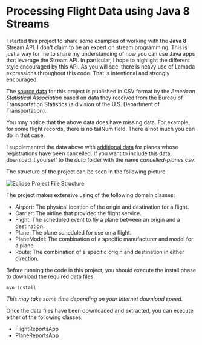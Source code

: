 Processing Flight Data using Java 8 Streams
===========================================

I started this project to share some examples of working with the **Java 8** 
Stream API. I don't claim to be an expert on stream programming. This is just
a way for me to share my understanding of how you can use Java apps that 
leverage the Stream API. In particular, I hope to highlight the different style
encouraged by this API. As you will see, there is heavy use of Lambda expressions
throughout this code. That is intentional and strongly encouraged.

The [source data](http://stat-computing.org/dataexpo/2009/the-data.html "Flight Data") 
for this project is published in CSV format by the *American Statistical Association* 
based on data they received from the Bureau of Transportation Statistics (a division 
of the U.S. Department of Transportation). 

You may notice that the above data does have missing data. For example, for 
some flight records, there is no tailNum field. There is not much you can do in
that case.

I supplemented the data above with 
[additional data](http://registry.faa.gov/aircraftrenewal_reports/CanceledReg_Inquiry.aspx "Canceled Plane Data") 
for planes whose registrations have been cancelled. If you want to include this data, download it yourself to the 
*data* folder with the name *cancelled-planes.csv*.

The structure of the project can be seen in the following picture.

![Eclipse Project File Structure](https://i.imgur.com/KKGk0r4.gif)

The project makes extensive using of the following domain classes:

* Airport: The physical location of the origin and destination for a flight.
* Carrier: The airline that provided the flight service.
* Flight: The scheduled event to fly a plane between an origin and a destination.
* Plane: The plane scheduled for use on a flight.
* PlaneModel: The combination of a specific manufacturer and model for a plane.
* Route: The combination of a specific origin and destination in either direction.

Before running the code in this project, you should execute the install phase
to download the required data files.

~~~
mvn install
~~~
*This may take some time depending on your Internet download speed.*

Once the data files have been downloaded and extracted, you can execute either 
of the following classes:

* FlightReportsApp
* PlaneReportsApp
